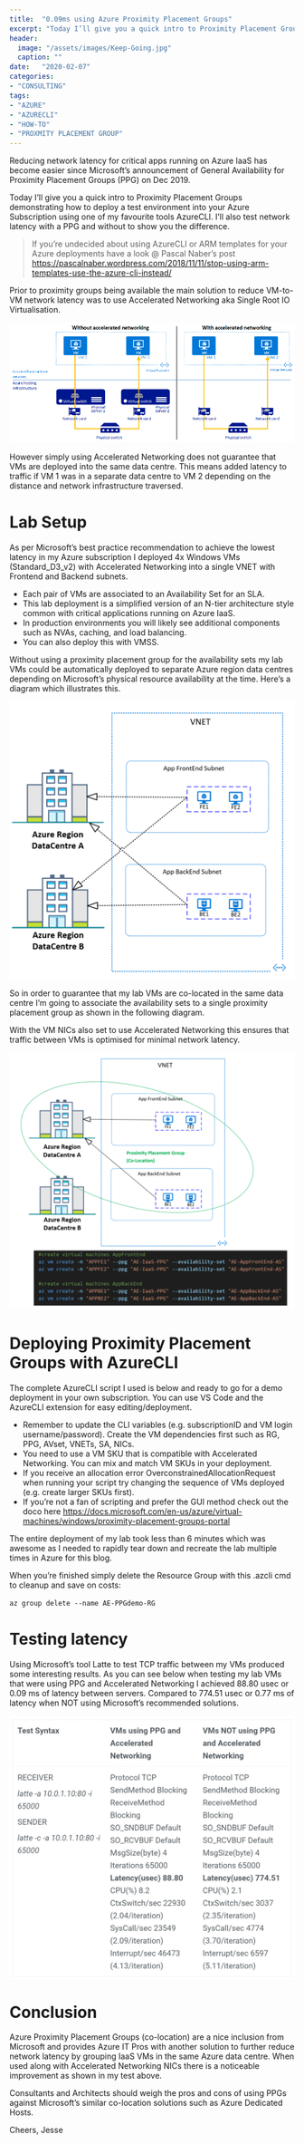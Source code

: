 ```yaml
---
title:  "0.09ms using Azure Proximity Placement Groups"
excerpt: "Today I’ll give you a quick intro to Proximity Placement Groups demonstrating how to deploy a test environment into your Azure Subscription using one of my favourite tools AzureCLI. I’ll also test network latency with a PPG and without to show you the difference."
header:
  image: "/assets/images/Keep-Going.jpg"
  caption: ""
date:   "2020-02-07"
categories: 
- "CONSULTING"
tags: 
- "AZURE"
- "AZURECLI"
- "HOW-TO"
- "PROXMITY PLACEMENT GROUP"
---
```

Reducing network latency for critical apps running on Azure IaaS has become easier since Microsoft’s announcement of General Availability for Proximity Placement Groups (PPG) on Dec 2019.

Today I’ll give you a quick intro to Proximity Placement Groups demonstrating how to deploy a test environment into your Azure Subscription using one of my favourite tools AzureCLI. I’ll also test network latency with a PPG and without to show you the difference.

> If you’re undecided about using AzureCLI or ARM templates for your Azure deployments have a look @ Pascal Naber’s post https://pascalnaber.wordpress.com/2018/11/11/stop-using-arm-templates-use-the-azure-cli-instead/

Prior to proximity groups being available the main solution to reduce VM-to-VM network latency was to use Accelerated Networking aka Single Root IO Virtualisation. 

![AzureAcceleratedNetworking](/assets/images/accelerated-networking.png)

However simply using Accelerated Networking does not guarantee that VMs are deployed into the same data centre. This means added latency to traffic if VM 1 was in a separate data centre to VM 2 depending on the distance and network infrastructure traversed.

# Lab Setup
As per Microsoft’s best practice recommendation to achieve the lowest latency in my Azure subscription I deployed 4x Windows VMs (Standard_D3_v2) with Accelerated Networking into a single VNET with Frontend and Backend subnets.

* Each pair of VMs are associated to an Availability Set for an SLA.
* This lab deployment is a simplified version of an N-tier architecture style common with critical applications running on Azure IaaS.
* In production environments you will likely see additional components such as NVAs, caching, and load balancing.
* You can also deploy this with VMSS.

Without using a proximity placement group for the availability sets my lab VMs could be automatically deployed to separate Azure region data centres depending on Microsoft’s physical resource availability at the time. Here’s a diagram which illustrates this.

![AzureDemoLabNoPPG](/assets/images/AzureIaaS-NoPPG.png)

So in order to guarantee that my lab VMs are co-located in the same data centre I’m going to associate the availability sets to a single proximity placement group as shown in the following diagram.

With the VM NICs also set to use Accelerated Networking this ensures that traffic between VMs is optimised for minimal network latency.

![AzureDemoLabWithPPG](/assets/images/AzureIaaS-withPPG.png)

# Deploying Proximity Placement Groups with AzureCLI
The complete AzureCLI script I used is below and ready to go for a demo deployment in your own subscription. You can use VS Code and the AzureCLI extension for easy editing/deployment.

* Remember to update the CLI variables (e.g. subscriptionID and VM login username/password).
Create the VM dependencies first such as RG, PPG, AVset, VNETs, SA, NICs.
* You need to use a VM SKU that is compatible with Accelerated Networking. You can mix and match VM SKUs in your deployment.
* If you receive an allocation error OverconstrainedAllocationRequest when running your script try changing the sequence of VMs deployed (e.g. create larger SKUs first).
* If you’re not a fan of scripting and prefer the GUI method check out the doco here https://docs.microsoft.com/en-us/azure/virtual-machines/windows/proximity-placement-groups-portal

<script src="https://gist.github.com/jesseloudon/93927c791a682672655123b3afb700c2.js"></script>

The entire deployment of my lab took less than 6 minutes which was awesome as I needed to rapidly tear down and recreate the lab multiple times in Azure for this blog.

When you’re finished simply delete the Resource Group with this .azcli cmd to cleanup and save on costs:

`az group delete --name AE-PPGdemo-RG`

# Testing latency
Using Microsoft’s tool Latte to test TCP traffic between my VMs produced some interesting results. As you can see below when testing my lab VMs that were using PPG and Accelerated Networking I achieved 88.80 usec or 0.09 ms of latency between servers. Compared to 774.51 usec or 0.77 ms of latency when NOT using Microsoft’s recommended solutions.

![AzurePPGtests](/assets/images/PPGtests.png)

# Conclusion
Azure Proximity Placement Groups (co-location) are a nice inclusion from Microsoft and provides Azure IT Pros with another solution to further reduce network latency by grouping IaaS VMs in the same Azure data centre. When used along with Accelerated Networking NICs there is a noticeable improvement as shown in my test above.

Consultants and Architects should weigh the pros and cons of using PPGs against Microsoft’s similar co-location solutions such as Azure Dedicated Hosts.

Cheers,
Jesse

<!--more-->